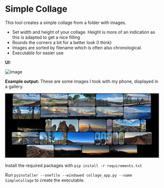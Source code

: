 # Simple Collage

This tool creates a simple collage from a folder with images.
 - Set width and height of your collage. Height is more of an indication as this is adapted to get a nice filling
 - Rounds the corners a bit for a better look (I think)
 - Images are sorted by filename which is often also chronological.
 - Executable for easier use


__UI:__

![image](https://github.com/user-attachments/assets/5b27a97e-b296-4d4e-8ebf-81f684e1a406)


__Example output:__
These are some images I took with my phone, displayed in a gallery.

![image](https://github.com/mhurk/simple-collage/blob/main/collage.jpg)


Install the required packages with `pip install -r requirements.txt`

Run `pyinstaller --onefile --windowed collage_app.py --name SimpleCollage` to create the executable.
